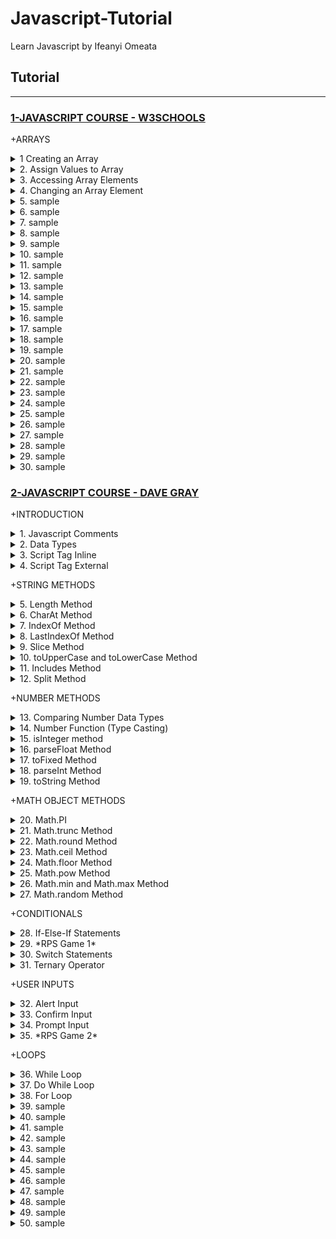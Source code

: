 # Javascript-Tutorial

Learn Javascript by Ifeanyi Omeata

## Tutorial

---

### [1-JAVASCRIPT COURSE - W3SCHOOLS](#)

+ARRAYS

<details>
  <summary>1 Creating an Array</summary>

```js
const cars = ["Saab", "Volvo", "BMW"];
```

```js
const cars = new Array("Saab", "Volvo", "BMW");
```

```js
// [Saab,Volvo,BMW]
```

</details>

<details>
  <summary>2. Assign Values to Array</summary>

```js
const cars = [];
cars[0] = "Saab";
cars[1] = "Volvo";
cars[2] = "BMW";
```

```js
// [Saab,Volvo,BMW]
```

</details>

<details>
  <summary>3. Accessing Array Elements</summary>

```js
const cars = ["Saab", "Volvo", "BMW"];
let car = cars[0];
```

```js
// Saab
```

</details>

<details>
  <summary>4. Changing an Array Element</summary>

```js
const cars = ["Saab", "Volvo", "BMW"];
cars[0] = "Opel";
```

```js
// [Opel,Volvo,BMW]
```

</details>

<details>
  <summary>5. sample</summary>

```js

```

```js

```

```js

```

```js

```

</details>

<details>
  <summary>6. sample</summary>

```js

```

```js

```

```js

```

```js

```

</details>

<details>
  <summary>7. sample</summary>

```js

```

```js

```

```js

```

```js

```

</details>

<details>
  <summary>8. sample</summary>

```js

```

```js

```

```js

```

```js

```

</details>

<details>
  <summary>9. sample</summary>

```js

```

```js

```

```js

```

```js

```

</details>

<details>
  <summary>10. sample</summary>

```js

```

```js

```

```js

```

```js

```

</details>

<details>
  <summary>11. sample</summary>

```js

```

```js

```

```js

```

```js

```

</details>

<details>
  <summary>12. sample</summary>

```js

```

```js

```

```js

```

```js

```

</details>

<details>
  <summary>13. sample</summary>

```js

```

```js

```

```js

```

```js

```

</details>

<details>
  <summary>14. sample</summary>

```js

```

```js

```

```js

```

```js

```

</details>

<details>
  <summary>15. sample</summary>

```js

```

```js

```

```js

```

```js

```

</details>

<details>
  <summary>16. sample</summary>

```js

```

```js

```

```js

```

```js

```

</details>

<details>
  <summary>17. sample</summary>

```js

```

```js

```

```js

```

```js

```

</details>

<details>
  <summary>18. sample</summary>

```js

```

```js

```

```js

```

```js

```

</details>

<details>
  <summary>19. sample</summary>

```js

```

```js

```

```js

```

```js

```

</details>

<details>
  <summary>20. sample</summary>

```js

```

```js

```

```js

```

```js

```

</details>

<details>
  <summary>21. sample</summary>

```js

```

```js

```

```js

```

```js

```

</details>

<details>
  <summary>22. sample</summary>

```js

```

```js

```

```js

```

```js

```

</details>

<details>
  <summary>23. sample</summary>

```js

```

```js

```

```js

```

```js

```

</details>

<details>
  <summary>24. sample</summary>

```js

```

```js

```

```js

```

```js

```

</details>

<details>
  <summary>25. sample</summary>

```js

```

```js

```

```js

```

```js

```

</details>

<details>
  <summary>26. sample</summary>

```js

```

```js

```

```js

```

```js

```

</details>

<details>
  <summary>27. sample</summary>

```js

```

```js

```

```js

```

```js

```

</details>

<details>
  <summary>28. sample</summary>

```js

```

```js

```

```js

```

```js

```

</details>

<details>
  <summary>29. sample</summary>

```js

```

```js

```

```js

```

```js

```

</details>

<details>
  <summary>30. sample</summary>

```js

```

```js

```

```js

```

```js

```

</details>

### [2-JAVASCRIPT COURSE - DAVE GRAY](#)

+INTRODUCTION

<details>
  <summary>1. Javascript Comments</summary>

```js
// this is a comment
```

</details>

<details>
  <summary>2. Data Types</summary>

```js
typeof "Dave";
//'string'

typeof 7;
//'number'

typeof true;
//'boolean'

typeof {};
//'object'

typeof [];
//'object'

let userName;
undefined;

typeof userName;
//'undefined'
```

</details>

<details>
  <summary>3. Script Tag Inline</summary>

index.html:

```html
<!DOCTYPE html>
<html lang="en">
  <head>
    <meta charset="UTF-8" />
    <meta http-equiv="X-UA-Compatible" content="IE=edge" />
    <meta name="viewport" content="width=device-width, initial-scale=1.0" />
    <title>My Page</title>
    <link rel="stylesheet" href="css/main.css" />
    <script defer>
      console.log("Hello World");
    </script>
  </head>
  <body>
    <main><h1>My Page</h1></main>
  </body>
</html>
```

</details>

<details>
  <summary>4. Script Tag External</summary>

index.html:

```html
<!DOCTYPE html>
<html lang="en">
  <head>
    <meta charset="UTF-8" />
    <meta http-equiv="X-UA-Compatible" content="IE=edge" />
    <meta name="viewport" content="width=device-width, initial-scale=1.0" />
    <title>My Page</title>
    <link rel="stylesheet" href="./css/main.css" />
    <script src="./js/main.js" defer></script>
  </head>

  <body>
    <main>
      <h1>My Page</h1>
    </main>
  </body>
</html>
```

main.js:

```js
console.log("Hello World");
```

</details>

+STRING METHODS

<details>
  <summary>5. Length Method</summary>

main.js:

```js
// Strings
const myVariable = "Mathematics";

// The length property
console.log(myVariable.length);
```

```js
// 11
```

</details>

<details>
  <summary>6. CharAt Method</summary>

```js
// Strings
const myVariable = "Mathematics";

// String Methods
console.log(myVariable.charAt(0));
```

```js
// M
```

</details>

<details>
  <summary>7. IndexOf Method</summary>

Provides First occurrence of a string or character:

```js
// Strings
const myVariable = "Mathematics";

// String Methods
console.log(myVariable.indexOf("m"));
```

```js
// 5
```

</details>

<details>
  <summary>8. LastIndexOf Method</summary>

Provides Last occurrence of a string or character:

```js
// Strings
const myVariable = "Mathematics";

// String Methods
console.log(myVariable.lastIndexOf("at"));
```

```js
// 6
```

</details>

<details>
  <summary>9. Slice Method</summary>

```js
// Strings
const myVariable = "Mathematics";

// String Methods
console.log(myVariable.slice(4));
```

```js
// ematics
```

```js
// Strings
const myVariable = "Mathematics";

// String Methods
console.log(myVariable.slice(4, 7));
```

```js
// ema
```

</details>

<details>
  <summary>10. toUpperCase and toLowerCase Method</summary>

```js
// Strings
const myVariable = "Mathematics";

// String Methods
console.log(myVariable.toUpperCase());
```

```js
// MATHEMATICS
```

```js
// Strings
const myVariable = "Mathematics";

// String Methods
console.log(myVariable.toLowerCase());
```

```js
// mathematics
```

</details>

<details>
  <summary>11. Includes Method</summary>

```js
// Strings
const myVariable = "Mathematics";

// String Methods
console.log(myVariable.includes("mat"));
```

```js
// true
```

</details>

<details>
  <summary>12. Split Method</summary>

```js
// Strings
const myVariable = "Mathematics";

// String Methods
console.log(myVariable.split("e"));
```

```js
// ['Math', 'matics']
```

```js
// Strings
const myVariable = "Mathematics";

// String Methods
console.log(myVariable.split(""));
```

```js
// ['M', 'a', 't', 'h', 'e', 'm', 'a', 't', 'i', 'c', 's']
```

</details>

+NUMBER METHODS

<details>
  <summary>13. Comparing Number Data Types</summary>

```js
// Numbers
const myNumber = 42;

const myFloat = 42.0;

const myString = "42";

console.log(myNumber === myFloat);
console.log(myNumber === myString);
console.log(myFloat === myString);
```

```js
// true
// false
// false
```

</details>

<details>
  <summary>14. Number Function (Type Casting)</summary>

```js
const myNumber = 42;

const myFloat = 42.0;

const myString = Number("42");

console.log(typeof myString);
console.log(myFloat === myString);
```

```js
// number
// true
```

</details>

<details>
  <summary>15. isInteger method</summary>

```js
// Number Methods
//The Number.isInteger() method determines whether the passed value is an integer.

const myNumber = 42;

const myFloat = 42.01;

const myString = "42";

console.log(Number.isInteger(myNumber));
console.log(Number.isInteger(myFloat));
console.log(Number.isInteger(myString));
```

```js
// true
// false
// false
```

</details>

<details>
  <summary>16. parseFloat Method</summary>

```js
// Number Methods
//The Number.parseFloat() method parses an argument and returns a floating point number. If a number cannot be parsed from the argument, it returns NaN.

const myNumber = 42;

const myFloat = 42.01;

const myString = "42.01";

console.log(Number.parseFloat(myNumber));
console.log(Number.parseFloat(myFloat));
console.log(Number.parseFloat(myString));
```

```js
// 42
// 42.01
// 42.01
```

</details>

<details>
  <summary>17. toFixed Method</summary>

```js
// Number Methods
//The toFixed() method formats a number according to how many decimal points you provide as the parameter.

const myNumber = 42;

const myFloat = 42.0155667;

const myString = "42.01234abc";

console.log(Number.parseFloat(myNumber).toFixed(2));
console.log(Number.parseFloat(myFloat).toFixed(2));
console.log(Number.parseFloat(myString).toFixed(2));
```

```js
// '42.00'
// '42.02'
// '42.01'
```

</details>

<details>
  <summary>18. parseInt Method</summary>

```js
// Number Methods
//The Number.parseInt() method parses an argument and returns a whole number. If a number cannot be parsed from the argument, it returns NaN.

const myNumber = 42;

const myFloat = 42.01235235;

const myString = "42.013425335";

console.log(Number.parseInt(myNumber));
console.log(Number.parseInt(myFloat));
console.log(Number.parseInt(myString));
```

```js
// 42
// 42
// 42
```

</details>

<details>
  <summary>19. toString Method</summary>

```js
// Number Methods
//The toString() method returns a string representing the number.

const myNumber = 42;

const myFloat = 42.01235235;

const myString = "42.013425335";

console.log(myNumber.toString());
console.log(myFloat.toString());
console.log(myString.toString());
```

```js
// '42'
// '42.01235235'
// '42.013425335'
```

</details>

+MATH OBJECT METHODS

<details>
  <summary>20. Math.PI</summary>

```js
// Math Methods

console.log(Math.PI);
```

```js
// 3.141592653589793
```

</details>

<details>
  <summary>21. Math.trunc Method</summary>

```js
// Math Methods

console.log(Math.trunc(Math.PI));
```

```js
// 3
```

</details>

<details>
  <summary>22. Math.round Method</summary>

```js
// Math Methods

console.log(Math.round(3.64));
```

```js
// 4
```

</details>

<details>
  <summary>23. Math.ceil Method</summary>

```js
// Math Methods

console.log(Math.ceil(3.14));
```

```js
// 4
```

</details>

<details>
  <summary>24. Math.floor Method</summary>

```js
// Math Methods

console.log(Math.floor(3.74));
```

```js
// 3
```

</details>

<details>
  <summary>25. Math.pow Method</summary>

```js
// Math Methods

console.log(Math.pow(2, 3));
console.log(Math.pow(2, 4));
console.log(Math.pow(2, 10));
console.log(Math.pow(5, 2));
```

```js
// 8
// 16
// 1024
// 25
```

</details>

<details>
  <summary>26. Math.min and Math.max Method</summary>

```js
// Math Methods

console.log(Math.min(2, 4, 6, 8, 10));
console.log(Math.max(2, 4, 6, 8, 10));
```

```js
// 2
// 10
```

</details>

<details>
  <summary>27. Math.random Method</summary>

```js
// Math Methods

console.log(Math.random());
console.log(Math.random());
console.log(Math.random());
console.log(Math.random());
console.log(Math.random());
```

```js
// 0.36200306252129133
// 0.3547990279443072
// 0.8440334640521379
// 0.11641092554022392
// 0.3834524936794077
```

</details>

+CONDITIONALS

<details>
  <summary>28. If-Else-If Statements</summary>

```js
// Conditionals: If Statements
// Conditionals: If Else Statements
// Conditionals: If Else If Statements

const customerIsBanned = false;
let soup = "chicken noodle soup";
let crackers = true;
let reply;

if (customerIsBanned) {
  reply = "No soup for you!";
} else if (soup && crackers) {
  reply = `Here's your order of ${soup} & crackers.`;
} else if (soup) {
  reply = `Here's your order of ${soup}`;
} else {
  reply = "Sorry, we're out of soup.";
}
console.log(reply);
```

```js
// Conditionals: If Statements
// Conditionals: If Else Statements
// Conditionals: If Else If Statements

let testScore = 89;
let collegeStudent = true;
let grade;

if (testScore >= 90) {
  grade = "A";
} else if (testScore >= 80) {
  grade = "B";
} else if (testScore >= 70) {
  grade = "C";
} else if (testScore >= 60) {
  grade = "D";
} else {
  if (collegeStudent) {
    grade = "U";
  } else {
    grade = "F";
  }
}

console.log(grade);
```

</details>

<details>
  <summary>29. *RPS Game 1*</summary>

index.html:

```html
<!DOCTYPE html>
<html lang="en">
  <head>
    <meta charset="UTF-8" />
    <meta http-equiv="X-UA-Compatible" content="IE=edge" />
    <meta name="viewport" content="width=device-width, initial-scale=1.0" />
    <title>My Page</title>
    <link rel="stylesheet" href="./css/main.css" />
    <script src="./js/main.js" defer></script>
  </head>

  <body>
    <main>
      <h1>RPS GAME</h1>
      <select id="userChoice">
        <option value="Rock">Rock</option>
        <option value="Paper">Paper</option>
        <option value="Scissors">Scissors</option>
      </select>
      <button id="btn">Submit</button>
    </main>
  </body>
</html>
```

main.js:

```js
// Conditionals: If Statements
// Conditionals: If Else Statements
// Conditionals: If Else If Statements

const win = "You Win!";
const Loss = "You Lose!";
const choice = ["Rock", "Paper", "Scissors"];

data = {
  RP: Loss,
  RS: win,
  RR: "Tie!",
  SP: win,
  SS: "Tie!",
  SR: Loss,
  PP: "Tie!",
  PS: Loss,
  PR: win,
};

document.getElementById("btn").addEventListener("click", () => {
  const userChoice = document.getElementById("userChoice").value;
  const computerChoice = choice[Math.floor(Math.random() * choice.length)];
  if (userChoice) {
    console.log(data[userChoice[0] + computerChoice[0]]);
    console.log(`You chose: ${userChoice}`);
    console.log(`Computer chose: ${computerChoice}`);
  }
});
```

</details>

<details>
  <summary>30. Switch Statements</summary>

```js
// Conditionals: Switch Statements
// syntax
switch (expression OR value) {
    case value1:
        // code block
        break;
    case value2:
        // code block
        break;
    default:
        // code block
}
```

main.js:

```js
let playerOne = "rock";
let computer = "paper";

switch (playerOne) {
  case computer:
    console.log("Tie game!");
    break;
  case "rock":
    if (computer === "paper") {
      console.log("computer wins!");
    } else {
      console.log("playerOne wins!");
    }
    break;
  case "paper":
    if (computer === "scissors") {
      console.log("computer wins!");
    } else {
      console.log("playerOne wins!");
    }
    break;
  default:
    if (computer === "rock") {
      console.log("computer wins!");
    } else {
      console.log("playerOne wins!");
    }
}
```

</details>

<details>
  <summary>31. Ternary Operator</summary>

```js
// Conditionals: Ternary Operator

//syntax
//condition? ifTrue: ifFalse;

let soup = "Chicken Noodle Soup";
let response = soup ? "Yes, we have soup." : "Sorry, no soup today.";

console.log(response);
```

```js
// Conditionals: Ternary Operator

//syntax
//condition ? ifTrue: iffalse;

let soup = "Chicken Noodle Soup";
let isCustomerBanned = false;
let soupAccess = isCustomerBanned
  ? "Sorry, no soup for you!"
  : soup
  ? `Yes, we have ${soup} today.`
  : "Sorry, no soup today.";

console.log(soupAccess);
```

```js
// Conditionals: Ternary Operator
//syntax
//condition? ifTrue: iffalse;

let playerOne = "rock";
let computer = "paper";

let result =
  playerOne === computer
    ? "Tie game!"
    : playerOne === "rock" && computer === "paper"
    ? "Computer wins!"
    : playerOne === "paper" && computer === "scissors"
    ? "Computer wins!"
    : playerOne === "scissors" && computer === "rock"
    ? "Computer wins!"
    : "playerOne wins!";

console.log(result);
```

</details>

+USER INPUTS

<details>
  <summary>32. Alert Input</summary>

```js
// User Input
alert("Hello World!");
```

</details>

<details>
  <summary>33. Confirm Input</summary>

```js
// User Input
const result = confirm("Ok === True\nCancel === False");
console.log(result);
```

```js
// User Input
const result = confirm("Are you sure you want to delete this file?");
console.log(result);
```

</details>

<details>
  <summary>34. Prompt Input</summary>

```js
// User Input
let name = prompt("Please enter your name.");
console.log(name ?? "You didn't enter your name.");
```

```js
// User Input
let name = prompt("Please enter your name.");
const warning = "You didn't enter your name.";

if (name && name.trim() !== "") {
  console.log(name.trim());
} else {
  console.log(`${warning} Please try again.`);
}
```

</details>

<details>
  <summary>35. *RPS Game 2*</summary>

```js
// RPS Game
const options = ["rock", "paper", "scissors"];
const draw = "It was a Tie!";
const win = "You Win!";
const lose = "You Lose!";

function start() {
  const playGame = confirm("Do you want to play RPS?");
  if (playGame) {
    let userChoice = prompt("Choose rock, paper, or scissors").toLowerCase();
    if (options.includes(userChoice)) {
      let computerChoice = options[Math.floor(Math.random() * options.length)];
      const result =
        userChoice === computerChoice
          ? draw
          : userChoice === "rock" && computerChoice === "scissors"
          ? win
          : userChoice === "paper" && computerChoice === "rock"
          ? win
          : userChoice === "scissors" && computerChoice === "paper"
          ? win
          : lose;
      alert(
        `You chose ${userChoice} and the computer chose ${computerChoice}. ${result}`
      );
      location.reload();
    } else if (userChoice || userChoice === "") {
      const retry = confirm(
        "Please choose a valid option. Do you want to try again?"
      );
      if (retry) {
        console.log("Starting again...");
        location.reload();
      } else {
        alert("Sorry to see you go. Goodbye!");
      }
    } else {
      alert("Sorry to see you go. Goodbye!");
    }
  } else {
    alert("Ok, maybe next time. Goodbye!");
  }
}

start();
```

```js
// You chose rock and the computer chose scissors. You Win!
```

</details>

+LOOPS

<details>
  <summary>36. While Loop</summary>

```js
// Loops
let myNumber = 0;

while (myNumber < 50) {
  console.log(myNumber);
  myNumber++;
}
```

```js
// Loops
let myNumber = 0;

while (myNumber < 50) {
  myNumber += 2;
  console.log(myNumber);
}
```

</details>

<details>
  <summary>37. Do While Loop</summary>

```js
// Loops
let myNumber = 0;

do {
  console.log(myNumber);
  myNumber += 2;
} while (myNumber < 10);
```

```js
// 0
// 2
// 4
// 6
// 8
```

</details>

<details>
  <summary>38. For Loop</summary>

```js

```

```js

```

</details>

<details>
  <summary>39. sample</summary>

```js

```

```js

```

</details>

<details>
  <summary>40. sample</summary>

```js

```

```js

```

</details>

<details>
  <summary>41. sample</summary>

```js

```

```js

```

</details>

<details>
  <summary>42. sample</summary>

```js

```

```js

```

</details>

<details>
  <summary>43. sample</summary>

```js

```

```js

```

</details>

<details>
  <summary>44. sample</summary>

```js

```

```js

```

</details>

<details>
  <summary>45. sample</summary>

```js

```

```js

```

</details>

<details>
  <summary>46. sample</summary>

```js

```

```js

```

</details>

<details>
  <summary>47. sample</summary>

```js

```

```js

```

</details>

<details>
  <summary>48. sample</summary>

```js

```

```js

```

</details>

<details>
  <summary>49. sample</summary>

```js

```

```js

```

</details>

<details>
  <summary>50. sample</summary>

```js

```

```js

```

</details>
